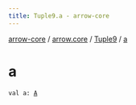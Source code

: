```yaml
---
title: Tuple9.a - arrow-core
---
```


[arrow-core](../../index.html) / [arrow.core](../index.html) / [Tuple9](index.html) / [a](./a.html)

# a

`val a: `[`A`](index.html#A)